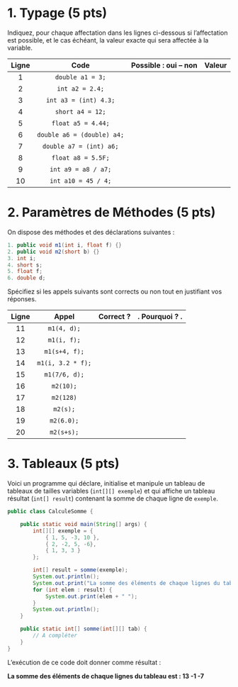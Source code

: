 # 1. Typage (5 pts)

Indiquez, pour chaque affectation dans les lignes ci-dessous si l’affectation est possible, et le cas échéant, la valeur exacte qui sera affectée à la variable.

| Ligne |           Code           | Possible : oui – non | Valeur |
| :---: | :----------------------: | :------------------: | :----: |
|   1   |      `double a1 = 3;`      |                      |        |
|   2   |      `int a2 = 2.4;`       |                      |        |
|   3   |   `int a3 = (int) 4.3;`    |                      |        |
|   4   |      `short a4 = 12;`      |                      |        |
|   5   |     `float a5 = 4.44;`     |                      |        |
|   6   | `double a6 = (double) a4;` |                      |        |
|   7   |  `double a7 = (int) a6;`   |                      |        |
|   8   |     `float a8 = 5.5F;`     |                      |        |
|   9   |    `int a9 = a8 / a7;`     |                      |        |
|  10   |    `int a10 = 45 / 4;`     |                      |        |
# 2. Paramètres de Méthodes (5 pts)

On dispose des méthodes et des déclarations suivantes :

```java
1. public void m1(int i, float f) {}
2. public void m2(short b) {}
3. int i;
4. short s;
5. float f;
6. double d;
```

Spécifiez si les appels suivants sont corrects ou non tout en justifiant vos réponses.

| Ligne |       Appel       | Correct ? | .                          Pourquoi ?                          . |
| :---: | :---------------: | :-------: | :--------------------------------------------------------------: |
|  11   |    `m1(4, d);`    |           |                                                                  |
|  12   |    `m1(i, f);`    |           |                                                                  |
|  13   |   `m1(s+4, f);`   |           |                                                                  |
|  14   | `m1(i, 3.2 * f);` |           |                                                                  |
|  15   |   `m1(7/6, d);`   |           |                                                                  |
|  16   |     `m2(10);`     |           |                                                                  |
|  17   |     `m2(128)`     |           |                                                                  |
|  18   |     `m2(s);`      |           |                                                                  |
|  19   |    `m2(6.0);`     |           |                                                                  |
|  20   |    `m2(s+s);`     |           |                                                                  |
# 3. Tableaux (5 pts)

Voici un programme qui déclare, initialise et manipule un tableau de tableaux de tailles variables (`int[][] exemple`) et qui affiche un tableau résultat (`int[] result`) contenant la somme de chaque ligne de `exemple`.

```java
public class CalculeSomme {

    public static void main(String[] args) {
        int[][] exemple = {
            { 1, 5, -3, 10 },
            { 2, -2, 5, -6},
            { 1, 3, 3 }
        };

        int[] result = somme(exemple);
        System.out.println();
        System.out.print("La somme des éléments de chaque lignes du tableau est : ");
        for (int elem : result) {
            System.out.print(elem + " ");
        }
        System.out.println();
    }

    public static int[] somme(int[][] tab) {
        // A compléter
    }
}
```

L’exécution de ce code doit donner comme résultat :

**La somme des éléments de chaque lignes du tableau est : 13 -1 -7**